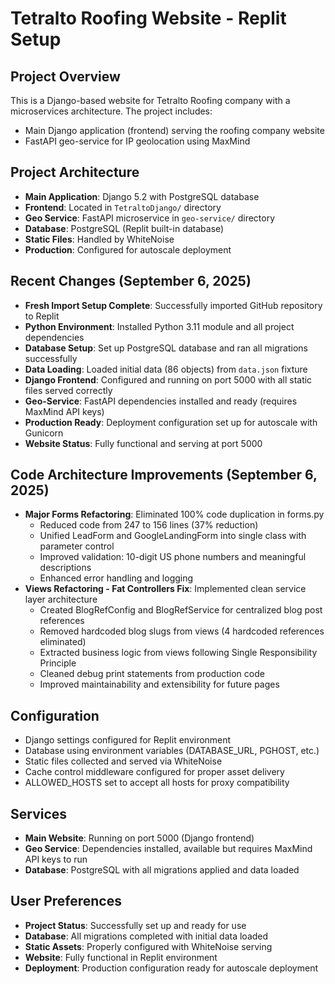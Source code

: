 # Tetralto Roofing Website - Replit Setup

## Project Overview
This is a Django-based website for Tetralto Roofing company with a microservices architecture. The project includes:
- Main Django application (frontend) serving the roofing company website
- FastAPI geo-service for IP geolocation using MaxMind

## Project Architecture
- **Main Application**: Django 5.2 with PostgreSQL database
- **Frontend**: Located in `TetraltoDjango/` directory
- **Geo Service**: FastAPI microservice in `geo-service/` directory
- **Database**: PostgreSQL (Replit built-in database)
- **Static Files**: Handled by WhiteNoise
- **Production**: Configured for autoscale deployment

## Recent Changes (September 6, 2025)
- **Fresh Import Setup Complete**: Successfully imported GitHub repository to Replit
- **Python Environment**: Installed Python 3.11 module and all project dependencies
- **Database Setup**: Set up PostgreSQL database and ran all migrations successfully
- **Data Loading**: Loaded initial data (86 objects) from `data.json` fixture
- **Django Frontend**: Configured and running on port 5000 with all static files served correctly
- **Geo-Service**: FastAPI dependencies installed and ready (requires MaxMind API keys)
- **Production Ready**: Deployment configuration set up for autoscale with Gunicorn
- **Website Status**: Fully functional and serving at port 5000

## Code Architecture Improvements (September 6, 2025)
- **Major Forms Refactoring**: Eliminated 100% code duplication in forms.py
  - Reduced code from 247 to 156 lines (37% reduction)
  - Unified LeadForm and GoogleLandingForm into single class with parameter control
  - Improved validation: 10-digit US phone numbers and meaningful descriptions
  - Enhanced error handling and logging
- **Views Refactoring - Fat Controllers Fix**: Implemented clean service layer architecture
  - Created BlogRefConfig and BlogRefService for centralized blog post references
  - Removed hardcoded blog slugs from views (4 hardcoded references eliminated)
  - Extracted business logic from views following Single Responsibility Principle
  - Cleaned debug print statements from production code
  - Improved maintainability and extensibility for future pages

## Configuration
- Django settings configured for Replit environment
- Database using environment variables (DATABASE_URL, PGHOST, etc.)
- Static files collected and served via WhiteNoise
- Cache control middleware configured for proper asset delivery
- ALLOWED_HOSTS set to accept all hosts for proxy compatibility

## Services
- **Main Website**: Running on port 5000 (Django frontend)
- **Geo Service**: Dependencies installed, available but requires MaxMind API keys to run
- **Database**: PostgreSQL with all migrations applied and data loaded

## User Preferences
- **Project Status**: Successfully set up and ready for use
- **Database**: All migrations completed with initial data loaded
- **Static Assets**: Properly configured with WhiteNoise serving
- **Website**: Fully functional in Replit environment
- **Deployment**: Production configuration ready for autoscale deployment